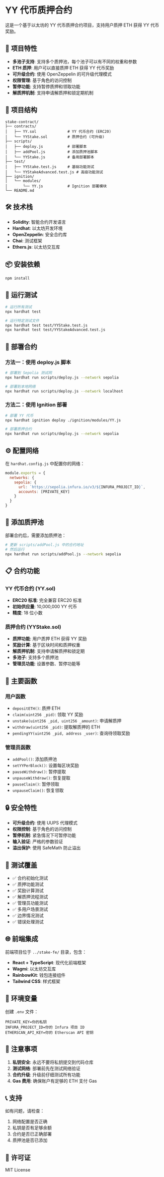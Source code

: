 # YY 代币质押合约

这是一个基于以太坊的 YY 代币质押合约项目，支持用户质押 ETH 获得 YY 代币奖励。

## 🚀 项目特性

- **多池子支持**: 支持多个质押池，每个池子可以有不同的权重和参数
- **ETH 质押**: 用户可以直接质押 ETH 获得 YY 代币奖励
- **可升级合约**: 使用 OpenZeppelin 的可升级代理模式
- **权限管理**: 基于角色的访问控制
- **暂停功能**: 支持暂停质押和领取功能
- **解质押机制**: 支持申请解质押和锁定期机制

## 📁 项目结构

```
stake-contract/
├── contracts/
│   ├── YY.sol              # YY 代币合约 (ERC20)
│   └── YYStake.sol         # 质押合约 (可升级)
├── scripts/
│   ├── deploy.js           # 部署脚本
│   ├── addPool.js          # 添加质押池脚本
│   └── YYStake.js          # 备用部署脚本
├── test/
│   ├── YYStake.test.js     # 基础功能测试
│   └── YYStakeAdvanced.test.js # 高级功能测试
├── ignition/
│   └── modules/
│       └── YY.js           # Ignition 部署模块
└── README.md
```

## 🛠️ 技术栈

- **Solidity**: 智能合约开发语言
- **Hardhat**: 以太坊开发环境
- **OpenZeppelin**: 安全合约库
- **Chai**: 测试框架
- **Ethers.js**: 以太坊交互库

## 📦 安装依赖

```bash
npm install
```

## 🧪 运行测试

```bash
# 运行所有测试
npx hardhat test

# 运行特定测试文件
npx hardhat test test/YYStake.test.js
npx hardhat test test/YYStakeAdvanced.test.js
```

## 🚀 部署合约

### 方法一：使用 deploy.js 脚本

```bash
# 部署到 Sepolia 测试网
npx hardhat run scripts/deploy.js --network sepolia

# 部署到本地网络
npx hardhat run scripts/deploy.js --network localhost
```

### 方法二：使用 Ignition 部署

```bash
# 部署 YY 代币
npx hardhat ignition deploy ./ignition/modules/YY.js

# 部署质押合约
npx hardhat run scripts/deploy.js --network sepolia
```

## ⚙️ 配置网络

在 `hardhat.config.js` 中配置你的网络：

```javascript
module.exports = {
  networks: {
    sepolia: {
      url: `https://sepolia.infura.io/v3/${INFURA_PROJECT_ID}`,
      accounts: [PRIVATE_KEY]
    }
  }
}
```

## 🔧 添加质押池

部署合约后，需要添加质押池：

```bash
# 更新 scripts/addPool.js 中的合约地址
# 然后运行
npx hardhat run scripts/addPool.js --network sepolia
```

## 📋 合约功能

### YY 代币合约 (YY.sol)
- **ERC20 标准**: 完全兼容 ERC20 标准
- **初始供应量**: 10,000,000 YY 代币
- **精度**: 18 位小数

### 质押合约 (YYStake.sol)
- **质押功能**: 用户质押 ETH 获得 YY 奖励
- **奖励计算**: 基于区块时间和质押权重
- **解质押机制**: 支持申请解质押和锁定期
- **多池子**: 支持多个质押池
- **管理员功能**: 设置参数、暂停功能等

## 🎯 主要函数

### 用户函数
- `depositETH()`: 质押 ETH
- `claim(uint256 _pid)`: 领取 YY 奖励
- `unstake(uint256 _pid, uint256 _amount)`: 申请解质押
- `withdraw(uint256 _pid)`: 提取解质押的 ETH
- `pendingYY(uint256 _pid, address _user)`: 查询待领取奖励

### 管理员函数
- `addPool()`: 添加质押池
- `setYYPerBlock()`: 设置每区块奖励
- `pauseWithdraw()`: 暂停提取
- `unpauseWithdraw()`: 恢复提取
- `pauseClaim()`: 暂停领取
- `unpauseClaim()`: 恢复领取

## 🔒 安全特性

- **可升级合约**: 使用 UUPS 代理模式
- **权限控制**: 基于角色的访问控制
- **暂停机制**: 紧急情况下可暂停功能
- **输入验证**: 严格的参数验证
- **溢出保护**: 使用 SafeMath 防止溢出

## 🧪 测试覆盖

- ✅ 合约初始化测试
- ✅ 质押功能测试
- ✅ 奖励计算测试
- ✅ 解质押流程测试
- ✅ 管理员功能测试
- ✅ 多用户场景测试
- ✅ 边界情况测试
- ✅ 错误处理测试

## 🌐 前端集成

前端项目位于 `../stake-fe/` 目录，包含：

- **React + TypeScript**: 现代化前端框架
- **Wagmi**: 以太坊交互库
- **RainbowKit**: 钱包连接组件
- **Tailwind CSS**: 样式框架

## 📝 环境变量

创建 `.env` 文件：

```env
PRIVATE_KEY=你的私钥
INFURA_PROJECT_ID=你的 Infura 项目 ID
ETHERSCAN_API_KEY=你的 Etherscan API 密钥
```

## 🚨 注意事项

1. **私钥安全**: 永远不要将私钥提交到代码仓库
2. **测试网络**: 部署前先在测试网络验证
3. **合约升级**: 升级前仔细测试所有功能
4. **Gas 费用**: 确保账户有足够的 ETH 支付 Gas

## 📞 支持

如有问题，请检查：
1. 网络配置是否正确
2. 私钥是否有足够余额
3. 合约是否已正确部署
4. 质押池是否已添加

## 📄 许可证

MIT License